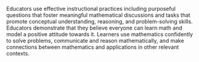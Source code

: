 Educators use effective instructional practices including purposeful questions that foster meaningful mathematical discussions and tasks that promote conceptual understanding, reasoning, and problem-solving skills. Educators demonstrate that they believe everyone can learn math and model a positive attitude towards it. Learners use mathematics confidently to solve problems, communicate and reason mathematically, and make connections between mathematics and applications in other relevant contexts.

